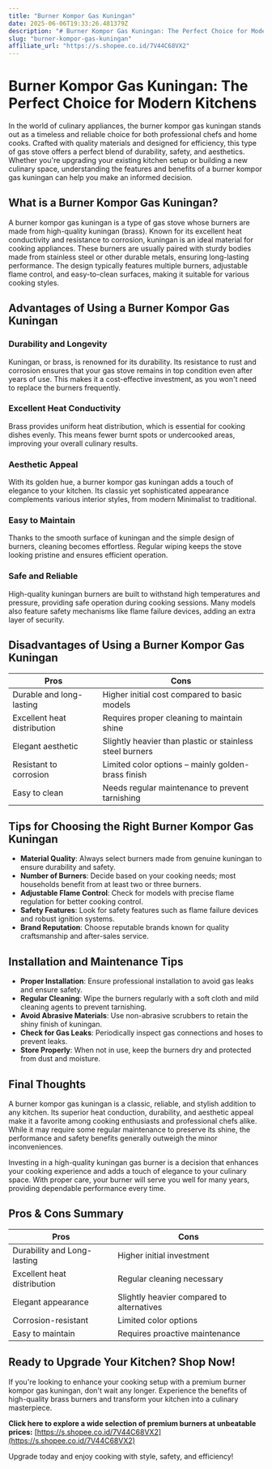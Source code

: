 ```yaml
---
title: "Burner Kompor Gas Kuningan"
date: 2025-06-06T19:33:26.481379Z
description: "# Burner Kompor Gas Kuningan: The Perfect Choice for Modern Kitchens..."
slug: "burner-kompor-gas-kuningan"
affiliate_url: "https://s.shopee.co.id/7V44C68VX2"
---
```

# Burner Kompor Gas Kuningan: The Perfect Choice for Modern Kitchens

In the world of culinary appliances, the burner kompor gas kuningan stands out as a timeless and reliable choice for both professional chefs and home cooks. Crafted with quality materials and designed for efficiency, this type of gas stove offers a perfect blend of durability, safety, and aesthetics. Whether you're upgrading your existing kitchen setup or building a new culinary space, understanding the features and benefits of a burner kompor gas kuningan can help you make an informed decision.

## What is a Burner Kompor Gas Kuningan?

A burner kompor gas kuningan is a type of gas stove whose burners are made from high-quality kuningan (brass). Known for its excellent heat conductivity and resistance to corrosion, kuningan is an ideal material for cooking appliances. These burners are usually paired with sturdy bodies made from stainless steel or other durable metals, ensuring long-lasting performance. The design typically features multiple burners, adjustable flame control, and easy-to-clean surfaces, making it suitable for various cooking styles.

## Advantages of Using a Burner Kompor Gas Kuningan

### Durability and Longevity

Kuningan, or brass, is renowned for its durability. Its resistance to rust and corrosion ensures that your gas stove remains in top condition even after years of use. This makes it a cost-effective investment, as you won't need to replace the burners frequently.

### Excellent Heat Conductivity

Brass provides uniform heat distribution, which is essential for cooking dishes evenly. This means fewer burnt spots or undercooked areas, improving your overall culinary results.

### Aesthetic Appeal

With its golden hue, a burner kompor gas kuningan adds a touch of elegance to your kitchen. Its classic yet sophisticated appearance complements various interior styles, from modern Minimalist to traditional.

### Easy to Maintain

Thanks to the smooth surface of kuningan and the simple design of burners, cleaning becomes effortless. Regular wiping keeps the stove looking pristine and ensures efficient operation.

### Safe and Reliable

High-quality kuningan burners are built to withstand high temperatures and pressure, providing safe operation during cooking sessions. Many models also feature safety mechanisms like flame failure devices, adding an extra layer of security.

## Disadvantages of Using a Burner Kompor Gas Kuningan

| Pros | Cons |
| --- | --- |
| Durable and long-lasting | Higher initial cost compared to basic models |
| Excellent heat distribution | Requires proper cleaning to maintain shine |
| Elegant aesthetic | Slightly heavier than plastic or stainless steel burners |
| Resistant to corrosion | Limited color options – mainly golden-brass finish |
| Easy to clean | Needs regular maintenance to prevent tarnishing |

## Tips for Choosing the Right Burner Kompor Gas Kuningan

- **Material Quality**: Always select burners made from genuine kuningan to ensure durability and safety.
- **Number of Burners**: Decide based on your cooking needs; most households benefit from at least two or three burners.
- **Adjustable Flame Control**: Check for models with precise flame regulation for better cooking control.
- **Safety Features**: Look for safety features such as flame failure devices and robust ignition systems.
- **Brand Reputation**: Choose reputable brands known for quality craftsmanship and after-sales service.

## Installation and Maintenance Tips

- **Proper Installation**: Ensure professional installation to avoid gas leaks and ensure safety.
- **Regular Cleaning**: Wipe the burners regularly with a soft cloth and mild cleaning agents to prevent tarnishing.
- **Avoid Abrasive Materials**: Use non-abrasive scrubbers to retain the shiny finish of kuningan.
- **Check for Gas Leaks**: Periodically inspect gas connections and hoses to prevent leaks.
- **Store Properly**: When not in use, keep the burners dry and protected from dust and moisture.

## Final Thoughts

A burner kompor gas kuningan is a classic, reliable, and stylish addition to any kitchen. Its superior heat conduction, durability, and aesthetic appeal make it a favorite among cooking enthusiasts and professional chefs alike. While it may require some regular maintenance to preserve its shine, the performance and safety benefits generally outweigh the minor inconveniences.

Investing in a high-quality kuningan gas burner is a decision that enhances your cooking experience and adds a touch of elegance to your culinary space. With proper care, your burner will serve you well for many years, providing dependable performance every time.

## Pros & Cons Summary

| Pros | Cons |
| --- | --- |
| Durability and Long-lasting | Higher initial investment |
| Excellent heat distribution | Regular cleaning necessary |
| Elegant appearance | Slightly heavier compared to alternatives |
| Corrosion-resistant | Limited color options |
| Easy to maintain | Requires proactive maintenance |

## Ready to Upgrade Your Kitchen? Shop Now!

If you're looking to enhance your cooking setup with a premium burner kompor gas kuningan, don't wait any longer. Experience the benefits of high-quality brass burners and transform your kitchen into a culinary masterpiece.

**Click here to explore a wide selection of premium burners at unbeatable prices:** [https://s.shopee.co.id/7V44C68VX2](https://s.shopee.co.id/7V44C68VX2)

Upgrade today and enjoy cooking with style, safety, and efficiency!
